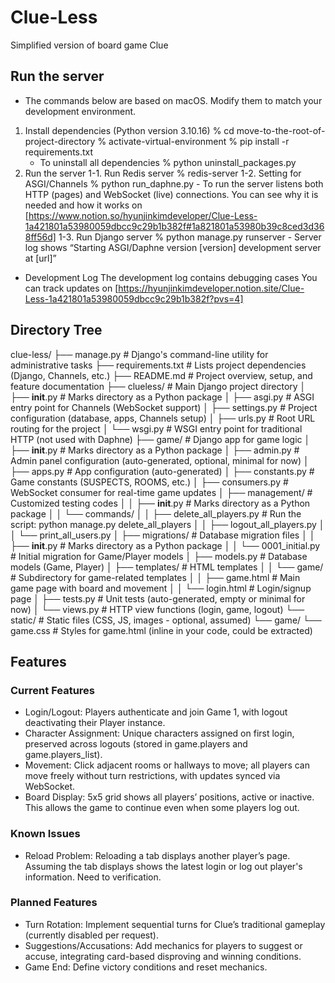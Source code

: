 # Clue-Less
Simplified version of board game Clue

## Run the server
- The commands below are based on macOS. Modify them to match your development environment.
1. Install dependencies (Python version 3.10.16)
% cd move-to-the-root-of-project-directory
% activate-virtual-environment
% pip install -r requirements.txt
    - To uninstall all dependencies
    % python uninstall_packages.py
2. Run the server
    1-1. Run Redis server
        % redis-server
    1-2. Setting for ASGI/Channels
        % python run_daphne.py
        - To run the server listens both HTTP (pages) and WebSocket (live) connections.
            You can see why it is needed and how it works on [https://www.notion.so/hyunjinkimdeveloper/Clue-Less-1a421801a53980059dbcc9c29b1b382f#1a821801a53980b39c8ced3d368ff56d]
    1-3. Run Django server
        % python manage.py runserver
        - Server log shows “Starting ASGI/Daphne version [version] development server at [url]”
- Development Log
    The development log contains debugging cases
    You can track updates on [https://hyunjinkimdeveloper.notion.site/Clue-Less-1a421801a53980059dbcc9c29b1b382f?pvs=4]

## Directory Tree
clue-less/
├── manage.py              # Django's command-line utility for administrative tasks
├── requirements.txt       # Lists project dependencies (Django, Channels, etc.)
├── README.md              # Project overview, setup, and feature documentation
├── clueless/             # Main Django project directory
│   ├── __init__.py       # Marks directory as a Python package
│   ├── asgi.py           # ASGI entry point for Channels (WebSocket support)
│   ├── settings.py       # Project configuration (database, apps, Channels setup)
│   ├── urls.py           # Root URL routing for the project
│   └── wsgi.py           # WSGI entry point for traditional HTTP (not used with Daphne)
├── game/                 # Django app for game logic
│   ├── __init__.py       # Marks directory as a Python package
│   ├── admin.py          # Admin panel configuration (auto-generated, optional, minimal for now)
│   ├── apps.py           # App configuration (auto-generated)
│   ├── constants.py      # Game constants (SUSPECTS, ROOMS, etc.)
│   ├── consumers.py      # WebSocket consumer for real-time game updates
│   ├── management/       # Customized testing codes
│   │   ├── __init__.py   # Marks directory as a Python package
│   │   └── commands/
│   │       ├── delete_all_players.py   # Run the script: python manage.py delete_all_players
│   │       ├── logout_all_players.py
│   │       └── print_all_users.py
│   ├── migrations/       # Database migration files
│   │   ├── __init__.py   # Marks directory as a Python package
│   │   └── 0001_initial.py  # Initial migration for Game/Player models
│   ├── models.py         # Database models (Game, Player)
│   ├── templates/        # HTML templates
│   │   └── game/         # Subdirectory for game-related templates
│   │       ├── game.html  # Main game page with board and movement
│   │       └── login.html # Login/signup page
│   ├── tests.py          # Unit tests (auto-generated, empty or minimal for now)
│   └── views.py          # HTTP view functions (login, game, logout)
└── static/               # Static files (CSS, JS, images - optional, assumed)
    └── game/
        └── game.css      # Styles for game.html (inline in your code, could be extracted)

## Features
### Current Features
* Login/Logout:
    Players authenticate and join Game 1,
    with logout deactivating their Player instance.
* Character Assignment:
    Unique characters assigned on first login,
    preserved across logouts (stored in game.players and game.players_list).
* Movement:
    Click adjacent rooms or hallways to move;
    all players can move freely without turn restrictions, with updates synced via WebSocket.
* Board Display:
    5x5 grid shows all players’ positions, active or inactive.
    This allows the game to continue even when some players log out.
### Known Issues
* Reload Problem:
    Reloading a tab displays another player’s page.
    Assuming the tab displays shows the latest login or log out player's information. Need to verification.
### Planned Features
* Turn Rotation:
    Implement sequential turns for Clue’s traditional gameplay (currently disabled per request).
* Suggestions/Accusations:
    Add mechanics for players to suggest or accuse, integrating card-based disproving and winning conditions.
* Game End:
    Define victory conditions and reset mechanics.
